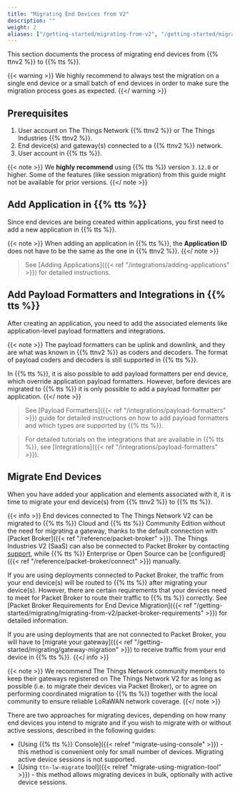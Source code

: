 ```yaml
---
title: "Migrating End Devices from V2"
description: ""
weight: 2
aliases: ["/getting-started/migrating-from-v2", "/getting-started/migrating-from-v2/configure-ttnctl", "/getting-started/migrating-from-v2/export-v2-devices", "/getting-started/migrating/migrating-from-v2"]
---
```


This section documents the process of migrating end devices from {{% ttnv2 %}} to {{% tts %}}.

<!--more-->

{{< warning >}} We highly recommend to always test the migration on a single end device or a small batch of end devices in order to make sure the migration process goes as expected. {{</ warning >}}

## Prerequisites

1. User account on The Things Network {{% ttnv2 %}} or The Things Industries {{% ttnv2 %}}.
2. End device(s) and gateway(s) connected to a {{% ttnv2 %}} network.
3. User account in {{% tts %}}.

{{< note >}} We **highly recommend** using {{% tts %}} version `3.12.0` or higher. Some of the features (like session migration) from this guide might not be available for prior versions. {{</ note >}}

## Add Application in {{% tts %}}

Since end devices are being created within applications, you first need to add a new application in {{% tts %}}.

{{< note >}} When adding an application in {{% tts %}}, the **Application ID** does not have to be the same as the one in {{% ttnv2 %}}. {{</ note >}}

> See [Adding Applications]({{< ref "/integrations/adding-applications" >}}) for detailed instructions.

## Add Payload Formatters and Integrations in {{% tts %}}

After creating an application, you need to add the associated elements like application-level payload formatters and integrations.

{{< note >}} The payload formatters can be uplink and downlink, and they are what was known in {{% ttnv2 %}} as coders and decoders. The format of payload coders and decoders is still supported in {{% tts %}}.

In {{% tts %}}, it is also possible to add payload formatters per end device, which override application payload formatters. However, before devices are migrated to {{% tts %}} it is only possible to add a payload formatter per application. {{</ note >}}

> See [Payload Formatters]({{< ref "/integrations/payload-formatters" >}}) guide for detailed instructions on how to add payload formatters and which types are supported by {{% tts %}}. 

> For detailed tutorials on the integrations that are available in {{% tts %}}, see [Integrations]({{< ref "/integrations/payload-formatters" >}}).

## Migrate End Devices

When you have added your application and elements associated with it, it is time to migrate your end device(s) from {{% ttnv2 %}} to {{% tts %}}.

{{< info >}} End devices connected to The Things Network V2 can be migrated to {{% tts %}} Cloud and {{% tts %}} Community Edition without the need for migrating a gateway, thanks to the default connection with [Packet Broker]({{< ref "/reference/packet-broker" >}}). The Things Industries V2 (SaaS) can also be connected to Packet Broker by contacting [support](mailto:support@thethingsindustries.com), while {{% tts %}} Enterprise or Open Source can be [configured]({{< ref "/reference/packet-broker/connect" >}}) manually.

If you are using deployments connected to Packet Broker, the traffic from your end device(s) will be routed to {{% tts %}} after migrating your device(s). However, there are certain requirements that your devices need to meet for Packet Broker to route their traffic to {{% tts %}} correctly. See [Packet Broker Requirements for End Device Migration]({{< ref "/getting-started/migrating/migrating-from-v2/packet-broker-requirements" >}}) for detailed information.

If you are using deployments that are not connected to Packet Broker, you will have to [migrate your gateway]({{< ref "/getting-started/migrating/gateway-migration" >}}) to receive traffic from your end device in {{% tts %}}. {{</ info >}}

{{< note >}} We recommend The Things Network community members to keep their gateways registered on The Things Network V2 for as long as possible (i.e. to migrate their devices via Packet Broker), or to agree on performing coordinated migration to {{% tts %}} together with the local community to ensure reliable LoRaWAN network coverage. {{</ note >}}

There are two approaches for migrating devices, depending on how many end devices you intend to migrate and if you wish to migrate with or without active sessions, described in the following guides:

- [Using {{% tts %}} Console]({{< relref "migrate-using-console" >}}) - this method is convenient only for small number of devices. Migrating active device sessions is not supported.
- [Using `ttn-lw-migrate` tool]({{< relref "migrate-using-migration-tool" >}}) - this method allows migrating devices in bulk, optionally with active device sessions.
